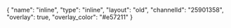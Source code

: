 {
  "name": "inline",
  "type": "inline",
  "layout": "old",
  "channelId": "25901358",
  "overlay": true,
  "overlay_color": "#e57211"
}